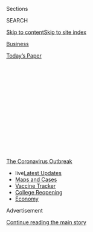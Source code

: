 <div id="app">

<div>

<div>

<div>

<div class="NYTAppHideMasthead css-1q2w90k e1suatyy0">

<div class="section css-ui9rw0 e1suatyy2">

<div class="css-eph4ug er09x8g0">

<div class="css-6n7j50">

</div>

<span class="css-1dv1kvn">Sections</span>

<div class="css-10488qs">

<span class="css-1dv1kvn">SEARCH</span>

</div>

[Skip to content](#site-content)[Skip to site
index](#site-index)

</div>

<div id="masthead-section-label" class="css-1wr3we4 eaxe0e00">

[Business](https://www.nytimes.com/section/business)

</div>

<div class="css-10698na e1huz5gh0">

</div>

</div>

<div id="masthead-bar-one" class="section hasLinks css-15hmgas e1csuq9d3">

<div class="css-uqyvli e1csuq9d0">

</div>

<div class="css-1uqjmks e1csuq9d1">

</div>

<div class="css-9e9ivx">

[](https://myaccount.nytimes.com/auth/login?response_type=cookie&client_id=vi)

</div>

<div class="css-1bvtpon e1csuq9d2">

[Today’s
Paper](https://www.nytimes.com/section/todayspaper)

</div>

</div>

</div>

</div>

<div data-aria-hidden="false">

<div id="site-content" data-role="main">

<div>

<div class="css-1aor85t" style="opacity:0.000000001;z-index:-1;visibility:hidden">

<div class="css-1hqnpie">

<div class="css-epjblv">

<span class="css-17xtcya">[Business](/section/business)</span><span class="css-x15j1o">|</span><span class="css-fwqvlz">Landlords
Jump the Gun as Eviction Moratorium
Wanes</span>

</div>

<div class="css-k008qs">

<div class="css-1iwv8en">

<span class="css-18z7m18"></span>

<div>

</div>

</div>

<span class="css-1n6z4y">https://nyti.ms/3g51ftq</span>

<div class="css-1705lsu">

<div class="css-4xjgmj">

<div class="css-4skfbu" data-role="toolbar" data-aria-label="Social Media Share buttons, Save button, and Comments Panel with current comment count" data-testid="share-tools">

  - 
  - 
  - 
  - 
    
    <div class="css-6n7j50">
    
    </div>

  - 
  - 

</div>

</div>

</div>

</div>

</div>

</div>

<div id="NYT_TOP_BANNER_REGION" class="css-13pd83m">

<div>

<div id="styln-prism-menu-1592847958612" class="section interactive-content interactive-size-medium css-1edisqu">

<div class="css-17ih8de interactive-body">

<div id="scroll-container" class="css-1gj85ro">

[<span class="styln-title-wrap"><span class="css-1pje3qr">The
Coronavirus</span><span class="css-1pje3qr">
Outbreak</span></span>](https://www.nytimes.com/news-event/coronavirus?action=click&pgtype=Article&state=default&region=TOP_BANNER&context=storylines_menu)

  - <span class="css-kqxiym" data-emphasize="true">live</span>[Latest
    Updates](https://www.nytimes.com/2020/08/04/world/coronavirus-covid-19.html?action=click&pgtype=Article&state=default&region=TOP_BANNER&context=storylines_menu)
  - [Maps and
    Cases](https://www.nytimes.com/interactive/2020/us/coronavirus-us-cases.html?action=click&pgtype=Article&state=default&region=TOP_BANNER&context=storylines_menu)
  - [Vaccine
    Tracker](https://www.nytimes.com/interactive/2020/science/coronavirus-vaccine-tracker.html?action=click&pgtype=Article&state=default&region=TOP_BANNER&context=storylines_menu)
  - [College
    Reopening](https://www.nytimes.com/2020/08/02/us/covid-college-reopening.html?action=click&pgtype=Article&state=default&region=TOP_BANNER&context=storylines_menu)
  - [Economy](https://www.nytimes.com/live/2020/08/03/business/stock-market-today-coronavirus?action=click&pgtype=Article&state=default&region=TOP_BANNER&context=storylines_menu)

</div>

</div>

</div>

</div>

</div>

<div id="top-wrapper" class="css-1sy8kpn">

<div id="top-slug" class="css-l9onyx">

Advertisement

</div>

[Continue reading the main
story](#after-top)

<div class="ad top-wrapper" style="text-align:center;height:100%;display:block;min-height:250px">

<div id="top" class="place-ad" data-position="top" data-size-key="top">

</div>

</div>

<div id="after-top">

</div>

</div>

<div>

<div id="sponsor-wrapper" class="css-1hyfx7x">

<div id="sponsor-slug" class="css-19vbshk">

Supported by

</div>

[Continue reading the main
story](#after-sponsor)

<div id="sponsor" class="ad sponsor-wrapper" style="text-align:center;height:100%;display:block">

</div>

<div id="after-sponsor">

</div>

</div>

<div class="css-186x18t">

</div>

<div class="css-1vkm6nb ehdk2mb0">

# Landlords Jump the Gun as Eviction Moratorium Wanes

</div>

The CARES Act temporarily protects millions of renters from being kicked
out of their homes for nonpayment. Filings aren’t supposed to resume
until after Friday.

<div class="css-79elbk" data-testid="photoviewer-wrapper">

<div class="css-z3e15g" data-testid="photoviewer-wrapper-hidden">

</div>

<div class="css-1a48zt4 ehw59r15" data-testid="photoviewer-children">

![<span class="css-16f3y1r e13ogyst0" data-aria-hidden="true">Legal Aid
lawyers say a tenant received an eviction notice from this apartment
complex in Tucker, Ga., even though she’s protected under the CARES
Act.</span><span class="css-cnj6d5 e1z0qqy90" itemprop="copyrightHolder"><span class="css-1ly73wi e1tej78p0">Credit...</span><span><span>Melissa
Golden for The New York
Times</span></span></span>](https://static01.nyt.com/images/2020/07/22/business/22evictions2/merlin_174815295_11edc9e6-4c9a-49c7-a279-7256ef3c6958-articleLarge.jpg?quality=75&auto=webp&disable=upscale)

</div>

</div>

<div class="css-18e8msd">

<div class="css-vp77d3 epjyd6m0">

<div class="css-hus3qt ey68jwv0" data-aria-hidden="true">

[![Matthew
Goldstein](https://static01.nyt.com/images/2018/11/06/multimedia/author-matthew-goldstein/author-matthew-goldstein-thumbLarge.png
"Matthew Goldstein")](https://www.nytimes.com/by/matthew-goldstein)

</div>

<div class="css-1baulvz">

By [<span class="css-1baulvz last-byline" itemprop="name">Matthew
Goldstein</span>](https://www.nytimes.com/by/matthew-goldstein)

</div>

</div>

  - 
    
    <div class="css-ld3wwf e16638kd2">
    
    July 23,
    2020
    
    </div>

  - 
    
    <div class="css-4xjgmj">
    
    <div class="css-d8bdto" data-role="toolbar" data-aria-label="Social Media Share buttons, Save button, and Comments Panel with current comment count" data-testid="share-tools">
    
      - 
      - 
      - 
      - 
        
        <div class="css-6n7j50">
        
        </div>
    
      - 
      - 
    
    </div>
    
    </div>

</div>

</div>

<div class="section meteredContent css-1r7ky0e" name="articleBody" itemprop="articleBody">

<div class="css-1fanzo5 StoryBodyCompanionColumn">

<div class="css-53u6y8">

The four-month pause that has protected millions of Americans from
eviction cases is set to expire at the end of this week. But that hasn’t
stopped landlords across the country from trying to get a head start
forcing renters out.

Landlords in Tucson, Ariz., filed dozens of eviction cases last month
despite the federal moratorium, which was put in place because of the
coronavirus crisis. Legal aid lawyers had to go to court to stop the
eviction of a San Antonio renter who had lost her job during a citywide
stay-at-home order. And in
[Omaha](https://www.nhlp.org/wp-content/uploads/Douglas-County-Order-of-Dismissal.pdf),
a court found that a struggling renter’s attempted eviction had violated
the emergency law.

As the number of Covid-19 cases has [surged across the
country](https://www.nytimes.com/interactive/2020/us/coronavirus-us-cases.html),
a disturbing trend has emerged: landlords commencing eviction
proceedings even though the CARES Act relief law currently protects
about 12 million tenants living in qualifying properties.

Yolanda Jackson, a special-education paraprofessional in the DeKalb
County schools outside of Atlanta, lost her job in March when the
schools shut down. Ms. Jackson, a mother of two, has yet to receive an
unemployment check, despite confirmation that she was approved, and
hasn’t been able to pay her rent. A charitable organization agreed to
cover her missed payments, but so far the manager of her complex,
LaVista Crossing Apartments, hasn’t sent the necessary documentation to
accept it.

</div>

</div>

<div class="css-1fanzo5 StoryBodyCompanionColumn">

<div class="css-53u6y8">

“I have tried everything in my power not to get to this point,” Ms.
Jackson said. “I’ve been here seven years, and they will not work with
me. I am just stressed out and trying to hold it together.”

She received an eviction notice in late June, and the manager said in a
court filing that the property wasn’t covered by the federal moratorium.
But on Tuesday, lawyers for Legal Aid in Atlanta decided to take her
case after finding that the complex is in fact listed as having a
federally backed mortgage — making it covered by the CARES Act
moratorium.

</div>

</div>

<div class="css-79elbk" data-testid="photoviewer-wrapper">

<div class="css-z3e15g" data-testid="photoviewer-wrapper-hidden">

</div>

<div class="css-1a48zt4 ehw59r15" data-testid="photoviewer-children">

![<span class="css-16f3y1r e13ogyst0" data-aria-hidden="true">Yolanda
Jackson, still waiting for unemployment benefits after losing her job
during the pandemic, is trying to fend off eviction from LaVista
Crossing.</span><span class="css-cnj6d5 e1z0qqy90" itemprop="copyrightHolder"><span class="css-1ly73wi e1tej78p0">Credit...</span><span>Melissa
Golden for The New York
Times</span></span>](https://static01.nyt.com/images/2020/07/22/business/22evictions1a/merlin_174815346_7fe88791-46f4-4fdf-92d5-1337fecc011b-articleLarge.jpg?quality=75&auto=webp&disable=upscale)

</div>

</div>

<div class="css-1fanzo5 StoryBodyCompanionColumn">

<div class="css-53u6y8">

Lawyers for LaVista Crossing did not respond to messages seeking
comment.

At least two other residents of the apartment complex have been served
with eviction notices for nonpayment, said Lindsey Siegel with Atlanta
Legal Aid. “Many Legal Aid clients are facing evictions simply because
their unemployment benefits haven’t come through,” she said.

State and local governments have also issued eviction moratoriums, but
the CARES Act is the furthest reaching, covering as many as 12.3 million
renters living in an apartment complex or single-family home financed
with a federally backed mortgage. But like other moratoriums, it’s about
to expire: After Friday, landlords can begin filing eviction notices for
failure to pay rent. It will be at least 30 days after that before any
tenants are kicked out.

</div>

</div>

<div class="css-1fanzo5 StoryBodyCompanionColumn">

<div class="css-53u6y8">

The moratorium has been a lifeline for millions of unemployed people,
allowing renters waiting on slow-to-arrive aid to stay in their homes
and make up the payments
later.

<div id="NYT_MAIN_CONTENT_1_REGION" class="css-9tf9ac">

<div>

<div id="styln-covid-updates-markets" class="section interactive-content interactive-size-medium css-1ftcdic">

<div class="css-17ih8de interactive-body">

<div id="styln-briefing-block">

<div class="briefing-block-header-section">

# [Latest Updates: Economy](https://www.nytimes.com/live/2020/08/03/business/stock-market-today-coronavirus?action=click&pgtype=Article&state=default&region=MAIN_CONTENT_1&context=storylines_live_updates)

</div>

<div class="briefing-block-lb-items">

<div class="briefing-block-update-time">

[13h
ago](https://www.nytimes.com/live/2020/08/03/business/stock-market-today-coronavirus?action=click&pgtype=Article&state=default&region=MAIN_CONTENT_1&context=storylines_live_updates#the-chicago-fed-president-says-its-up-to-congress-to-save-the-economy)

</div>

<div>

[The Chicago Fed president says it’s up to Congress to save the
economy.](https://www.nytimes.com/live/2020/08/03/business/stock-market-today-coronavirus?action=click&pgtype=Article&state=default&region=MAIN_CONTENT_1&context=storylines_live_updates#the-chicago-fed-president-says-its-up-to-congress-to-save-the-economy)

</div>

<div class="briefing-block-update-time">

[14h
ago](https://www.nytimes.com/live/2020/08/03/business/stock-market-today-coronavirus?action=click&pgtype=Article&state=default&region=MAIN_CONTENT_1&context=storylines_live_updates#faa-says-boeing-has-effectively-mitigated-defects-in-the-737-max)

</div>

<div>

[F.A.A. says Boeing has ‘effectively mitigated’ defects in the 737
Max.](https://www.nytimes.com/live/2020/08/03/business/stock-market-today-coronavirus?action=click&pgtype=Article&state=default&region=MAIN_CONTENT_1&context=storylines_live_updates#faa-says-boeing-has-effectively-mitigated-defects-in-the-737-max)

</div>

<div class="briefing-block-update-time">

[16h
ago](https://www.nytimes.com/live/2020/08/03/business/stock-market-today-coronavirus?action=click&pgtype=Article&state=default&region=MAIN_CONTENT_1&context=storylines_live_updates#small-businesses-got-emergency-loans-but-not-what-they-expected)

</div>

<div>

[Small businesses got emergency loans, but not what they
expected.](https://www.nytimes.com/live/2020/08/03/business/stock-market-today-coronavirus?action=click&pgtype=Article&state=default&region=MAIN_CONTENT_1&context=storylines_live_updates#small-businesses-got-emergency-loans-but-not-what-they-expected)

</div>

</div>

<div class="briefing-block-footer">

<div class="briefing-block-footer-meta">

[See more
updates](https://www.nytimes.com/live/2020/08/03/business/stock-market-today-coronavirus?action=click&pgtype=Article&state=default&region=MAIN_CONTENT_1&context=storylines_live_updates)

</div>

<div class="briefing-block-briefinglinks">

<span>More live coverage:</span>
[Global](https://www.nytimes.com/2020/08/04/world/coronavirus-covid-19.html?action=click&pgtype=Article&state=default&region=MAIN_CONTENT_1&context=storylines_live_updates)

</div>

</div>

</div>

</div>

</div>

</div>

</div>

But the far-ranging and hastily assembled CARES Act — which, among
things, had provisions for direct relief payments, a temporary expansion
of unemployment insurance and hundreds of billions of dollars in
small-business aid — does not penalize landlords who violate the
moratorium.

Paula Cino, a vice president for policy and government affairs at the
National Multifamily Housing Council, a landlord group, said there had
been some legitimate confusion at the outset with the federal moratorium
and local and state eviction pauses.

“That said, I wouldn’t minimize the fact that there is the potential for
bad actors in this space,” she said. “Even if they weren’t initially
taking advantage of the system, they have the responsibility to better
understand.”

Once an eviction case enters the legal system, it can have lasting
consequences: Even a wrongfully filed action can be difficult to remove
from court records and keep turning up [when renters go through
background
checks](https://www.nytimes.com/2020/05/28/business/renters-background-checks.html).

“An eviction judgment stays on a tenant’s credit report for seven years,
is grounds for wage garnishment and makes it more difficult for a tenant
to find future housing,” said Stacy Butler, a law professor at the
University of Arizona who has been tracking violations of the CARES
Act.

</div>

</div>

<div class="css-a7yk8a e73j0it0">

<div class="css-1xdhyk6 erfvjey0">

<span class="css-1ly73wi e1tej78p0">Image</span>

<div class="css-zjzyr8">

<div data-testid="lazyimage-container" style="height:257.77777777777777px">

</div>

</div>

</div>

<span class="css-16f3y1r e13ogyst0" data-aria-hidden="true">Even with a
moratorium in place, landlords have been serving eviction notices in
places across the country, housing advocates
say.</span><span class="css-cnj6d5 e1z0qqy90" itemprop="copyrightHolder"><span class="css-1ly73wi e1tej78p0">Credit...</span><span>Melissa
Golden for The New York
Times</span></span>

<div class="css-1xdhyk6 erfvjey0">

<span class="css-1ly73wi e1tej78p0">Image</span>

<div class="css-zjzyr8">

<div data-testid="lazyimage-container" style="height:257.77777777777777px">

</div>

</div>

</div>

<span class="css-16f3y1r e13ogyst0" data-aria-hidden="true">The
moratorium bars the start of evictions for nonpayment for about 12
million renters in properties that have federally backed
mortgages.</span><span class="css-cnj6d5 e1z0qqy90" itemprop="copyrightHolder"><span class="css-1ly73wi e1tej78p0">Credit...</span><span>Melissa
Golden for The New York Times</span></span>

</div>

<div class="css-1fanzo5 StoryBodyCompanionColumn">

<div class="css-53u6y8">

The scope of the problem is elusive. Wrongly evicted renters might not
bother trying to challenge their landlords, sometimes [because of their
immigration
status](https://www.nytimes.com/2020/07/04/us/coronavirus-evictions-renters-immigrants.html),
or because they do not know they have the right.

</div>

</div>

<div class="css-1fanzo5 StoryBodyCompanionColumn">

<div class="css-53u6y8">

But wrongful evictions have been reported across the country. The
Private Equity Stakeholder Project, a consumer advocacy group, found
more than 100 filings in apparent violation of the CARES Act in Arizona,
Texas, Florida and Massachusetts.

And in a survey of 100 legal aid lawyers in 38 states, by the National
Housing Law Project, all but nine said they knew of attempts at illegal
evictions in their cities. The problem prompted the group to create [a
draft
complaint](https://www.nhlp.org/campaign/protecting-renter-and-homeowner-rights-during-our-national-health-crisis-2/)
to challenge a violation of the CARES Act moratorium.

Judges have been troubled, too. [The Texas Supreme
Court](http://www.txcourts.gov/media/1449329/209086.pdf) issued a
statewide order on Tuesday requiring landlords to certify whether the
CARES Act applies to an eviction case, and [Arizona’s Supreme
Court](http://www.azcourts.gov/Portals/22/admorder/Orders20/2020-105Final.pdf?ver=2020-07-07-153304-167)
took a similar action earlier this month.

Lawmakers in Washington are debating another relief law — including
possible stimulus payments, aid for governments and schools, and a
decision on what to do about the [extra $600 weekly unemployment
benefit](https://www.nytimes.com/2020/07/21/business/economy/coronavirus-unemployment-benefits.html)
— and housing advocates want it to have more help for renters.

The landlord group is in favor of help for tenants, too. The National
Multifamily Housing Council said it favored the creation of an emergency
rental assistance program of up to $100 billion. But the organization
opposes a “protracted extension of a federal eviction moratorium.”

If the moratorium is extended in another relief bill — it is part of
t[he $3 trillion package passed by House
Democrats](https://www.congress.gov/bill/116th-congress/house-bill/6800/text)
— there are calls from housing advocates to give it enough teeth to keep
landlords from trying to skirt the rules.

</div>

</div>

<div class="css-1fanzo5 StoryBodyCompanionColumn">

<div class="css-53u6y8">

“There should also be clearly delineated enforcement mechanisms and
steep penalties for landlords who flout the law,” said Diane Yentel,
president of the National Low Income Housing Coalition, which has set up
[a webpage](https://nlihc.org/federal-moratoriums) to help tenants
determine if their rental is covered by the CARES
Act.

</div>

</div>

<div class="css-79elbk" data-testid="photoviewer-wrapper">

<div class="css-z3e15g" data-testid="photoviewer-wrapper-hidden">

</div>

<div class="css-1a48zt4 ehw59r15" data-testid="photoviewer-children">

<div class="css-1xdhyk6 erfvjey0">

<span class="css-1ly73wi e1tej78p0">Image</span>

<div class="css-zjzyr8">

<div data-testid="lazyimage-container" style="height:257.77777777777777px">

</div>

</div>

</div>

<span class="css-16f3y1r e13ogyst0" data-aria-hidden="true">With some
forms of aid slow to arrive, the eviction moratorium has allowed
struggling tenants to stay in their
homes.</span><span class="css-cnj6d5 e1z0qqy90" itemprop="copyrightHolder"><span class="css-1ly73wi e1tej78p0">Credit...</span><span>Melissa
Golden for The New York Times</span></span>

</div>

</div>

<div class="css-1fanzo5 StoryBodyCompanionColumn">

<div class="css-53u6y8">

Nelson Mock, an attorney with Texas RioGrande Legal Aid, said lawyers
across Texas had seen “landlords trying to sidestep the issue.”

Juanita Herrera DeLeon, 57, who lost her job in March during San
Antonio’s stay-at-home order, had to fend off an eviction attempt
despite the CARES Act moratorium.

Soon after Ms. DeLeon lost her job, the manager of her apartment
complex, the Olmos Club Apartments, tried to lock her out by installing
a device on her doorknob. It was removed after she complained to the
police, but she said the complex had tried other tactics to get her to
leave, like posting on her front door a three-day notice to vacate the
premises.

That was when she sought help from RioGrande Legal Aid. In a statement
filed with her lawsuit, she said the property manager “did not leave me
anything in writing about locking me out” before the first attempt.

The suit was recently settled; Mr. Mock said he was not permitted to
discuss the terms.

Jason Adelstein, a lawyer for the Olmos Club Apartments, said, “The
dispute was settled between the parties, my client denies any
wrongdoing, and due to the terms of the settlement agreement between the
parties there can be no further comment.”

</div>

</div>

<div class="css-1fanzo5 StoryBodyCompanionColumn">

<div class="css-53u6y8">

The issue of CARES Act violations may be worst in Arizona.

In June alone, at least 80 eviction proceedings that were started in the
local courts in Pima County appeared to violate the CARES Act, according
to research by a team that included Ms. Butler, the law professor in
Tucson. Many were filed by small landlords, and it’s hard to know
whether the filings were intentional or a mistake, she said.

One property owner, however, was responsible for filing more than a
dozen cases against residents of the [Cordova
Village](https://www.equilibriumprops.com/cordova-village-apartments)
apartment complex on Tucson’s south side.

The landlord, Equilibrium Properties, which operates several apartment
buildings in Tucson and Washington, D.C., said in an emailed statement
that the eviction filings had been made in error. The company, which
[received at least $150,000 under the Paycheck Protection
Program](https://projects.propublica.org/coronavirus/bailouts/loans/equilibrium-realty-llc-af99191e3bb8f54ef7b7046b9a4fe5be)
established by the CARES Act, said it had moved to vacate the
proceedings and was “rescinding all notices for nonpayment that have
been given to tenants.”

“Moving forward,” the company said, “we will take every effort to comply
with the CARES Act.”

</div>

</div>

</div>

<div>

</div>

<div>

</div>

<div>

</div>

<div>

<div id="bottom-wrapper" class="css-1ede5it">

<div id="bottom-slug" class="css-l9onyx">

Advertisement

</div>

[Continue reading the main
story](#after-bottom)

<div id="bottom" class="ad bottom-wrapper" style="text-align:center;height:100%;display:block;min-height:90px">

</div>

<div id="after-bottom">

</div>

</div>

</div>

</div>

</div>

## Site Index

<div>

</div>

## Site Information Navigation

  - [© <span>2020</span> <span>The New York Times
    Company</span>](https://help.nytimes.com/hc/en-us/articles/115014792127-Copyright-notice)

<!-- end list -->

  - [NYTCo](https://www.nytco.com/)
  - [Contact
    Us](https://help.nytimes.com/hc/en-us/articles/115015385887-Contact-Us)
  - [Work with us](https://www.nytco.com/careers/)
  - [Advertise](https://nytmediakit.com/)
  - [T Brand Studio](http://www.tbrandstudio.com/)
  - [Your Ad
    Choices](https://www.nytimes.com/privacy/cookie-policy#how-do-i-manage-trackers)
  - [Privacy](https://www.nytimes.com/privacy)
  - [Terms of
    Service](https://help.nytimes.com/hc/en-us/articles/115014893428-Terms-of-service)
  - [Terms of
    Sale](https://help.nytimes.com/hc/en-us/articles/115014893968-Terms-of-sale)
  - [Site
    Map](https://spiderbites.nytimes.com)
  - [Help](https://help.nytimes.com/hc/en-us)
  - [Subscriptions](https://www.nytimes.com/subscription?campaignId=37WXW)

</div>

</div>

</div>

</div>

